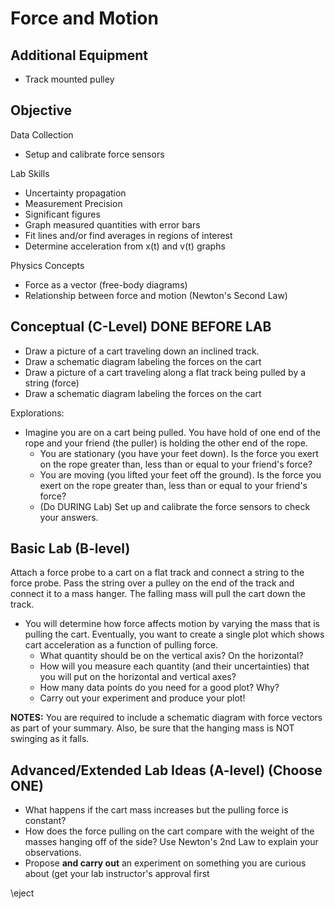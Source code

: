# Force and Motion


## Additional Equipment

- Track mounted pulley

## Objective

Data Collection

- Setup and calibrate force sensors

Lab Skills

- Uncertainty propagation
- Measurement Precision
- Significant figures
- Graph measured quantities with error bars
- Fit lines and/or find averages in regions of interest
- Determine acceleration from x(t) and v(t) graphs

Physics Concepts

- Force as a vector (free-body diagrams)
- Relationship between force and motion (Newton's Second Law)

## Conceptual (C-Level) DONE BEFORE LAB

- Draw a picture of a cart traveling down an inclined track.
- Draw a schematic diagram labeling the forces on the cart
- Draw a picture of a cart traveling along a flat track being pulled by a string (force)
- Draw a schematic diagram labeling the forces on the cart

Explorations:

- Imagine you are on a cart being pulled. You have hold of one end of the rope and your friend (the puller) is holding the other end of the rope.
    - You are stationary (you have your feet down). Is the force you exert on the rope greater than, less than or equal to your friend's force?
    - You are moving (you lifted your feet off the ground). Is the force you exert on the rope greater than, less than or equal to your friend's force?
    - (Do DURING Lab) Set up and calibrate the force sensors to check your answers.

## Basic Lab (B-level)

Attach a force probe to a cart on a flat track and connect a string to the force probe. Pass the string over a pulley on the end of the track and connect it to a mass hanger. The falling mass will pull the cart down the track.

- You will determine how force affects motion by varying the mass that is pulling the cart. Eventually, you want to create a single plot which shows cart acceleration as a function of pulling force.
    - What quantity should be on the vertical axis? On the horizontal?
    - How will you measure each quantity (and their uncertainties) that you will put on the horizontal and vertical axes?
    - How many data points do you need for a good plot? Why?
    - Carry out your experiment and produce your plot!

**NOTES:** You are required to include a schematic diagram with force vectors as part of your summary. Also, be sure that the hanging mass is NOT swinging as it falls.

## Advanced/Extended Lab Ideas (A-level) (Choose ONE)

- What happens if the cart mass increases but the pulling force is constant?
- How does the force pulling on the cart compare with the weight of the masses hanging off of the side? Use Newton's 2nd Law to explain your observations.
- Propose **and carry out** an experiment on something you are curious about (get your lab instructor's approval first

\eject


